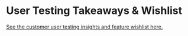 # User Testing Takeaways & Wishlist

[See the customer user testing insights and feature wishlist here.](../customer/usertesting.md)
